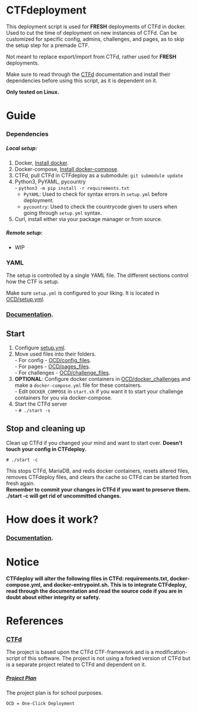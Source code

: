 # CTFdeployment
This deployment script is used for <b>FRESH</b> deployments of CTFd in docker. 
Used to cut the time of deployment on new instances of CTFd. Can be customized 
for specific config, admins, challenges, and pages, as to skip the setup step 
for a premade CTF.

Not meant to replace export/import from CTFd, rather used for <b>FRESH</b> deployments.

Make sure to read through the [CTFd](https://github.com/CTFd/CTFd) documentation
and install their dependencies before using this script, as it is dependent on
it.

<b>Only tested on Linux.</b>

# Guide

### Dependencies
##### Local setup:
  1. Docker, [Install docker](https://docs.docker.com/get-docker/).
  2. Docker-compose, [Install docker-compose](https://docs.docker.com/compose/install/).
  3. CTFd, pull CTFd in CTFdeploy as a submodule: `git submodule update`
  4. Python3, PyYAML, pycountry  
    - `python3 -m pip install -r requirements.txt`   
        - `PyYAML`: Used to check for syntax errors in `setup.yml` before deployment.  
        - `pycountry`: Used to check the countrycode given to users when going through `setup.yml` syntax.
  5. Curl, install either via your package manager or from source.

##### Remote setup:
  - WIP

### YAML
The setup is controlled by a single YAML file. The different sections control how the 
CTF is setup. 

Make sure `setup.yml` is configured to your liking. It is located in [OCD/setup.yml](OCD/setup.yml).

### [Documentation](docs/yaml_setup.md).

## Start
  1. Configure [setup.yml](OCD/setup.yml).
  2. Move used files into their folders.   
    - For config - [OCD/config_files](OCD/config_files).  
    - For pages - [OCD/pages_files](OCD/pages_files).  
    - For challenges - [OCD/challenge_files](OCD/challenge_files).  
  4. <b>OPTIONAL</b>: Configure docker containers in [OCD/docker_challenges](OCD/docker_challenges) and make a `docker-compose.yml` file for these containers.   
    - Edit `DOCKER_COMPOSE` in `start.sh` if you want it to start your challenge containers for you via docker-compose. 
  5. Start the CTFd server  
    - `# ./start -s`  

## Stop and cleaning up
Clean up CTFd if you changed your mind and want to start over. <b>Doesn't touch your config in CTFdeploy.</b>  

`# ./start -c`

This stops CTFd, MariaDB, and redis docker containers, resets altered files, removes CTFdeploy files, and clears the cache so CTFd can be started from fresh again.  
<b>Remember to commit your changes in CTFd if you want to preserve them. ./start -c will get rid of uncommitted changes.</b>

# How does it work?

### [Documentation](docs/setup_doc.md).

# Notice
<b>CTFdeploy will alter the following files in CTFd: requirements.txt, docker-compose.yml, and docker-entrypoint.sh. This is to integrate CTFdeploy, read through the documentation and read the source code if you are in doubt about either integrity or safety.</b>

# References

### [CTFd](https://github.com/CTFd/CTFd)
The project is based upon the CTFd CTF-framework and is a modification-script of 
this software. The project is not using a forked version of CTFd but is a
separate project related to CTFd and dependent on it.

##### [Project Plan](docs/project_plan.md)
The project plan is for school purposes.

`OCD = One-Click Deployment`
